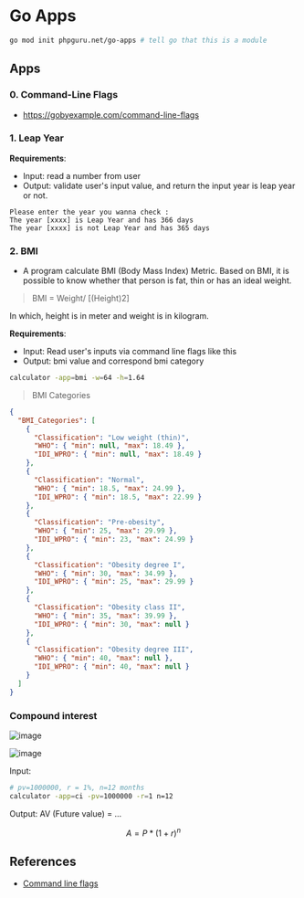 # Go Apps

```sh
go mod init phpguru.net/go-apps # tell go that this is a module
```

## Apps

### 0. Command-Line Flags

- https://gobyexample.com/command-line-flags

### 1. Leap Year

**Requirements**:

- Input: read a number from user
- Output: validate user's input value, and return the input year is leap year or not.

```
Please enter the year you wanna check :
The year [xxxx] is Leap Year and has 366 days
The year [xxxx] is not Leap Year and has 365 days
```

### 2. BMI

- A program calculate BMI (Body Mass Index) Metric. Based on BMI, it is possible to know whether that person is fat, thin or has an ideal weight.

> BMI = Weight/ [(Height)2]

In which, height is in meter and weight is in kilogram.

**Requirements**:

- Input: Read user's inputs via command line flags like this
- Output: bmi value and correspond bmi category

```sh
calculator -app=bmi -w=64 -h=1.64
```

> BMI Categories

```json
{
  "BMI_Categories": [
    {
      "Classification": "Low weight (thin)",
      "WHO": { "min": null, "max": 18.49 },
      "IDI_WPRO": { "min": null, "max": 18.49 }
    },
    {
      "Classification": "Normal",
      "WHO": { "min": 18.5, "max": 24.99 },
      "IDI_WPRO": { "min": 18.5, "max": 22.99 }
    },
    {
      "Classification": "Pre-obesity",
      "WHO": { "min": 25, "max": 29.99 },
      "IDI_WPRO": { "min": 23, "max": 24.99 }
    },
    {
      "Classification": "Obesity degree I",
      "WHO": { "min": 30, "max": 34.99 },
      "IDI_WPRO": { "min": 25, "max": 29.99 }
    },
    {
      "Classification": "Obesity class II",
      "WHO": { "min": 35, "max": 39.99 },
      "IDI_WPRO": { "min": 30, "max": null }
    },
    {
      "Classification": "Obesity degree III",
      "WHO": { "min": 40, "max": null },
      "IDI_WPRO": { "min": 40, "max": null }
    }
  ]
}
```

### Compound interest

![image](https://gist.github.com/assets/31009750/6ac3865f-8071-4ea3-8831-2a16fa8e2afc)

![image](https://gist.github.com/assets/31009750/0e435bc1-e428-4cd6-9cf6-4db8fa69b0dd)

Input:

```sh
# pv=1000000, r = 1%, n=12 months
calculator -app=ci -pv=1000000 -r=1 n=12
```

Output: AV (Future value) = ...

```math
A = P * (1+r)^n
```

## References

- [Command line flags](https://gobyexample.com/command-line-flags)
